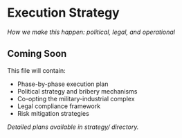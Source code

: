 # Execution Strategy

*How we make this happen: political, legal, and operational*

## Coming Soon

This file will contain:
- Phase-by-phase execution plan
- Political strategy and bribery mechanisms
- Co-opting the military-industrial complex
- Legal compliance framework
- Risk mitigation strategies

*Detailed plans available in strategy/ directory.*
